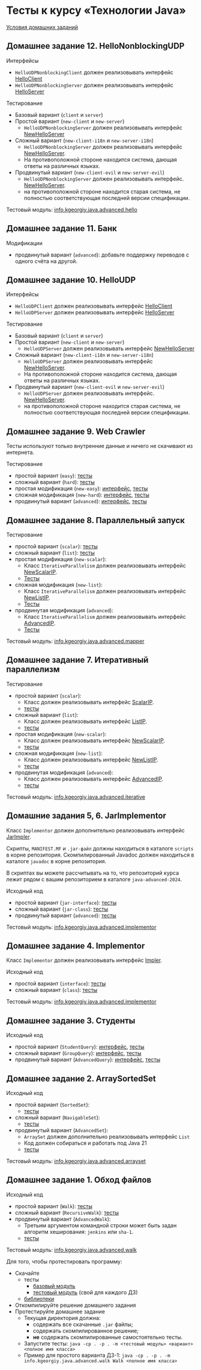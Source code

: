 # Тесты к курсу «Технологии Java»

[Условия домашних заданий](https://www.kgeorgiy.info/courses/java-advanced/homeworks.html)


## Домашнее задание 12. HelloNonblockingUDP

Интерфейсы

 * `HelloUDPNonblockingClient` должен реализовывать интерфейс
    [HelloClient](modules/info.kgeorgiy.java.advanced.hello/info/kgeorgiy/java/advanced/hello/HelloClient.java)
 * `HelloUDPNonblockingServer` должен реализовывать интерфейс
    [HelloServer](modules/info.kgeorgiy.java.advanced.hello/info/kgeorgiy/java/advanced/hello/HelloServer.java)

Тестирование

 * Базовый вариант (`client` и `server`)
 * Простой вариант (`new-client` и `new-server`)
    * `HelloUDPNonblockingServer` должен реализовывать интерфейс
      [NewHelloServer](modules/info.kgeorgiy.java.advanced.hello/info/kgeorgiy/java/advanced/hello/NewHelloServer.java)
 * Сложный вариант (`new-client-i18n` и `new-server-i18n`)
    * `HelloUDPNonblockingServer` должен реализовывать интерфейс
      [NewHelloServer](modules/info.kgeorgiy.java.advanced.hello/info/kgeorgiy/java/advanced/hello/NewHelloServer.java).
    * На противоположной стороне находится система, дающая ответы на различных языках.
 * Продвинутый вариант (`new-client-evil` и `new-server-evil`)
    * `HelloUDPNonblockingServer` должен реализовывать интерфейс.
      [NewHelloServer](modules/info.kgeorgiy.java.advanced.hello/info/kgeorgiy/java/advanced/hello/NewHelloServer.java).
    * на противоположной стороне находится старая система,
      не полностью соответствующая последней версии спецификации.

Тестовый модуль: [info.kgeorgiy.java.advanced.hello](artifacts/info.kgeorgiy.java.advanced.hello.jar)

## Домашнее задание 11. Банк

Модификации
 * продвинутый вариант (`advanced`):
    добавьте поддержку переводов с одного счёта на другой.



## Домашнее задание 10. HelloUDP

Интерфейсы

 * `HelloUDPClient` должен реализовывать интерфейс
    [HelloClient](modules/info.kgeorgiy.java.advanced.hello/info/kgeorgiy/java/advanced/hello/HelloClient.java)
 * `HelloUDPServer` должен реализовывать интерфейс
    [HelloServer](modules/info.kgeorgiy.java.advanced.hello/info/kgeorgiy/java/advanced/hello/HelloServer.java)

Тестирование

 * Базовый вариант (`client` и `server`)
 * Простой вариант (`new-client` и `new-server`)
    * `HelloUDPServer` должен реализовывать интерфейс
      [NewHelloServer](modules/info.kgeorgiy.java.advanced.hello/info/kgeorgiy/java/advanced/hello/NewHelloServer.java)
 * Сложный вариант (`new-client-i18n` и `new-server-i18n`)
    * `HelloUDPServer` должен реализовывать интерфейс
      [NewHelloServer](modules/info.kgeorgiy.java.advanced.hello/info/kgeorgiy/java/advanced/hello/NewHelloServer.java).
    * На противоположной стороне находится система, дающая ответы на различных языках.
 * Продвинутый вариант (`new-client-evil` и `new-server-evil`)
    * `HelloUDPServer` должен реализовывать интерфейс.
      [NewHelloServer](modules/info.kgeorgiy.java.advanced.hello/info/kgeorgiy/java/advanced/hello/NewHelloServer.java).
    * на противоположной стороне находится старая система,
      не полностью соответствующая последней версии спецификации.


## Домашнее задание 9. Web Crawler

Тесты используют только внутренние данные и ничего не скачивают из интернета.

Тестирование

 * простой вариант (`easy`):
    [тесты](modules/info.kgeorgiy.java.advanced.crawler/info/kgeorgiy/java/advanced/crawler/EasyCrawlerTest.java)
 * сложный вариант (`hard`):
    [тесты](modules/info.kgeorgiy.java.advanced.crawler/info/kgeorgiy/java/advanced/crawler/HardCrawlerTest.java)
 * простая модификация (`new-easy`):
    [интерфейс](modules/info.kgeorgiy.java.advanced.crawler/info/kgeorgiy/java/advanced/crawler/NewCrawler.java),
    [тесты](modules/info.kgeorgiy.java.advanced.crawler/info/kgeorgiy/java/advanced/crawler/NewEasyCrawlerTest.java)
 * сложная модификация (`new-hard`):
    [интерфейс](modules/info.kgeorgiy.java.advanced.crawler/info/kgeorgiy/java/advanced/crawler/NewCrawler.java),
    [тесты](modules/info.kgeorgiy.java.advanced.crawler/info/kgeorgiy/java/advanced/crawler/NewHardCrawlerTest.java)
 * продвинутый вариант (`advanced`):
    [интерфейс](modules/info.kgeorgiy.java.advanced.crawler/info/kgeorgiy/java/advanced/crawler/AdvancedCrawler.java),
    [тесты](modules/info.kgeorgiy.java.advanced.crawler/info/kgeorgiy/java/advanced/crawler/AdvancedCrawlerTest.java)


## Домашнее задание 8. Параллельный запуск

Тестирование
 * простой вариант (`scalar`):
    [тесты](modules/info.kgeorgiy.java.advanced.mapper/info/kgeorgiy/java/advanced/mapper/ScalarMapperTest.java)
 * сложный вариант (`list`):
    [тесты](modules/info.kgeorgiy.java.advanced.mapper/info/kgeorgiy/java/advanced/mapper/ListMapperTest.java)
 * простая модификация (`new-scalar`):
    * Класс `IterativeParallelism` должен реализовывать интерфейс
      [NewScalarIP](modules/info.kgeorgiy.java.advanced.iterative/info/kgeorgiy/java/advanced/iterative/NewScalarIP.java).
    * [Тесты](modules/info.kgeorgiy.java.advanced.mapper/info/kgeorgiy/java/advanced/mapper/NewScalarMapperTest.java)
 * сложная модификация (`new-list`):
    * Класс `IterativeParallelism` должен реализовывать интерфейс
      [NewListIP](modules/info.kgeorgiy.java.advanced.iterative/info/kgeorgiy/java/advanced/iterative/NewListIP.java).
    * [Тесты](modules/info.kgeorgiy.java.advanced.mapper/info/kgeorgiy/java/advanced/mapper/NewListMapperTest.java)
 * продвинутая модификация (`advanced`):
    * Класс `IterativeParallelism` должен реализовывать интерфейс
      [AdvancedIP](modules/info.kgeorgiy.java.advanced.iterative/info/kgeorgiy/java/advanced/iterative/AdvancedIP.java).
    * [Тесты](modules/info.kgeorgiy.java.advanced.mapper/info/kgeorgiy/java/advanced/mapper/AdvancedMapperTest.java)

Тестовый модуль: [info.kgeorgiy.java.advanced.mapper](artifacts/info.kgeorgiy.java.advanced.mapper.jar)


## Домашнее задание 7. Итеративный параллелизм

Тестирование

 * простой вариант (`scalar`):
    * Класс должен реализовывать интерфейс
      [ScalarIP](modules/info.kgeorgiy.java.advanced.iterative/info/kgeorgiy/java/advanced/iterative/ScalarIP.java).
    * [тесты](modules/info.kgeorgiy.java.advanced.iterative/info/kgeorgiy/java/advanced/iterative/ScalarIPTest.java)
 * сложный вариант (`list`):
    * Класс должен реализовывать интерфейс
      [ListIP](modules/info.kgeorgiy.java.advanced.iterative/info/kgeorgiy/java/advanced/iterative/ListIP.java).
    * [тесты](modules/info.kgeorgiy.java.advanced.iterative/info/kgeorgiy/java/advanced/iterative/ListIPTest.java)
 * простая модификация (`new-scalar`):
    * Класс должен реализовывать интерфейс
      [NewScalarIP](modules/info.kgeorgiy.java.advanced.iterative/info/kgeorgiy/java/advanced/iterative/NewScalarIP.java).
    * [тесты](modules/info.kgeorgiy.java.advanced.iterative/info/kgeorgiy/java/advanced/iterative/NewScalarIPTest.java)
 * сложная модификация (`new-list`):
    * Класс должен реализовывать интерфейс
      [NewListIP](modules/info.kgeorgiy.java.advanced.iterative/info/kgeorgiy/java/advanced/iterative/NewListIP.java).
    * [тесты](modules/info.kgeorgiy.java.advanced.iterative/info/kgeorgiy/java/advanced/iterative/NewListIPTest.java)
 * продвинутая модификация (`advanced`):
    * Класс должен реализовывать интерфейс
      [AdvancedIP](modules/info.kgeorgiy.java.advanced.iterative/info/kgeorgiy/java/advanced/iterative/AdvancedIP.java).
    * [тесты](modules/info.kgeorgiy.java.advanced.iterative/info/kgeorgiy/java/advanced/iterative/AdvancedIPTest.java)

Тестовый модуль: [info.kgeorgiy.java.advanced.iterative](artifacts/info.kgeorgiy.java.advanced.iterative.jar)


## Домашние задания 5, 6. JarImplementor

Класс `Implementor` должен дополнительно реализовывать интерфейс
[JarImpler](modules/info.kgeorgiy.java.advanced.implementor/info/kgeorgiy/java/advanced/implementor/JarImpler.java).

Скрипты, `MANIFEST.MF` и `.jar-файл` должны находиться в каталоге `scripts` 
в корне репозитория. 
Скомпилированный Javadoc должен находиться в каталоге `javadoc` 
в корне репозитория.

В скриптах вы можете рассчитывать на то, что репозиторий курса 
лежит рядом с вашим репозиторием в каталоге `java-advanced-2024`.

Исходный код

 * простой вариант (`jar-interface`):
    [тесты](modules/info.kgeorgiy.java.advanced.implementor/info/kgeorgiy/java/advanced/implementor/InterfaceJarImplementorTest.java)
 * сложный вариант (`jar-class`):
    [тесты](modules/info.kgeorgiy.java.advanced.implementor/info/kgeorgiy/java/advanced/implementor/ClassJarImplementorTest.java)
 * продвинутый вариант (`advanced`):
    [тесты](modules/info.kgeorgiy.java.advanced.implementor/info/kgeorgiy/java/advanced/implementor/AdvancedJarImplementorTest.java)

Тестовый модуль: [info.kgeorgiy.java.advanced.implementor](artifacts/info.kgeorgiy.java.advanced.implementor.jar)


## Домашнее задание 4. Implementor

Класс `Implementor` должен реализовывать интерфейс
[Impler](modules/info.kgeorgiy.java.advanced.implementor/info/kgeorgiy/java/advanced/implementor/Impler.java).

Исходный код

 * простой вариант (`interface`): 
    [тесты](modules/info.kgeorgiy.java.advanced.implementor/info/kgeorgiy/java/advanced/implementor/InterfaceImplementorTest.java)
 * сложный вариант (`class`):
    [тесты](modules/info.kgeorgiy.java.advanced.implementor/info/kgeorgiy/java/advanced/implementor/ClassImplementorTest.java)

Тестовый модуль: [info.kgeorgiy.java.advanced.implementor](artifacts/info.kgeorgiy.java.advanced.implementor.jar)


## Домашнее задание 3. Студенты

Исходный код

 * простой вариант (`StudentQuery`):
    [интерфейс](modules/info.kgeorgiy.java.advanced.student/info/kgeorgiy/java/advanced/student/StudentQuery.java),
    [тесты](modules/info.kgeorgiy.java.advanced.student/info/kgeorgiy/java/advanced/student/StudentQueryTest.java)
 * сложный вариант (`GroupQuery`):
    [интерфейс](modules/info.kgeorgiy.java.advanced.student/info/kgeorgiy/java/advanced/student/GroupQuery.java),
    [тесты](modules/info.kgeorgiy.java.advanced.student/info/kgeorgiy/java/advanced/student/GroupQueryTest.java)
 * продвинутый вариант (`AdvancedQuery`):
    [интерфейс](modules/info.kgeorgiy.java.advanced.student/info/kgeorgiy/java/advanced/student/AdvancedQuery.java),
    [тесты](modules/info.kgeorgiy.java.advanced.student/info/kgeorgiy/java/advanced/student/AdvancedQueryTest.java)


## Домашнее задание 2. ArraySortedSet

Исходный код

 * простой вариант (`SortedSet`):
    * [тесты](modules/info.kgeorgiy.java.advanced.arrayset/info/kgeorgiy/java/advanced/arrayset/SortedSetTest.java)
 * сложный вариант (`NavigableSet`):
    * [тесты](modules/info.kgeorgiy.java.advanced.arrayset/info/kgeorgiy/java/advanced/arrayset/NavigableSetTest.java)
 * продвинутый вариант (`AdvancedSet`):
    * `ArraySet` должен дополнительно реализовывать интерфейс `List`
    * Код должен собираться и работать под Java 21
    * [тесты](modules/info.kgeorgiy.java.advanced.arrayset/info/kgeorgiy/java/advanced/arrayset/AdvancedSetTest.java)

Тестовый модуль: [info.kgeorgiy.java.advanced.arrayset](artifacts/info.kgeorgiy.java.advanced.arrayset.jar)


## Домашнее задание 1. Обход файлов

Исходный код

 * простой вариант (`Walk`):
    [тесты](modules/info.kgeorgiy.java.advanced.walk/info/kgeorgiy/java/advanced/walk/WalkTest.java)
 * сложный вариант (`RecursiveWalk`):
    [тесты](modules/info.kgeorgiy.java.advanced.walk/info/kgeorgiy/java/advanced/walk/RecursiveWalkTest.java)
 * продвинутый вариант (`AdvancedWalk`):
    * Третьим аргументом командной строки может быть задан алгоритм хеширования: `jenkins` или `sha-1`.
    * [тесты](modules/info.kgeorgiy.java.advanced.walk/info/kgeorgiy/java/advanced/walk/AdvancedWalkTest.java)

Тестовый модуль: [info.kgeorgiy.java.advanced.walk](artifacts/info.kgeorgiy.java.advanced.walk.jar)

Для того, чтобы протестировать программу:

 * Скачайте
    * тесты
        * [базовый модуль](artifacts/info.kgeorgiy.java.advanced.base.jar)
        * [тестовый модуль](artifacts/info.kgeorgiy.java.advanced.walk.jar) (свой для каждого ДЗ)
    * [библиотеки](lib)
 * Откомпилируйте решение домашнего задания
 * Протестируйте домашнее задание
    * Текущая директория должна:
       * содержать все скачанные `.jar` файлы;
       * содержать скомпилированное решение;
       * __не__ содержать скомпилированные самостоятельно тесты.
    * Запустите тесты:
        `java -cp . -p . -m <тестовый модуль> <вариант> <полное имя класса>`
    * Пример для простого варианта ДЗ-1:
        `java -cp . -p . -m info.kgeorgiy.java.advanced.walk Walk <полное имя класса>`
